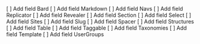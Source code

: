 [ ] Add field Bard
[ ] Add field Markdown
[ ] Add field Navs
[ ] Add field Replicator
[ ] Add field Revealer
[ ] Add field Section
[ ] Add field Select
[ ] Add field Sites
[ ] Add field Slug
[ ] Add field Spacer
[ ] Add field Structures
[ ] Add field Table
[ ] Add field Taggable
[ ] Add field Taxonomies
[ ] Add field Template
[ ] Add field UserGroups
